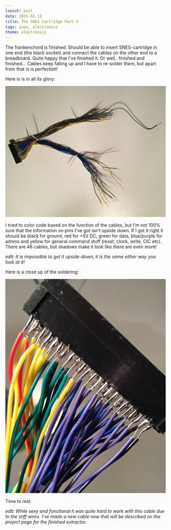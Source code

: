 ```yaml
---
layout: post
date: 2015-02-13
title: The SNES Cartridge Part 3
tags: snes, electronics
theme: electronics
---
```


The frankenchord is finished. Should be able to insert SNES-cartridge in one end (the black socket) and connect the cables on the other end to a breadboard. Quite happy that I've finished it. Or well.. finished and finished... Cables keep falling up and I have to re-solder them, but apart from that is is perfectish!

Here is is in all its glory:

![The cable](images/frankenchord1.jpg)

I tried to color code based on the function of the cables, but I'm not 100% sure that the information on pins I've got isn't upside down. If I got it right it should be black for ground, red for +5V DC, green for data, blue/purple for adress and yellow for general command stuff (reset, clock, write, CIC etc). There are 46 cables, but shadows make it look like there are even more!

*edit: It is impossible to get it upside-down, it is the same either way you look at it!*

Here is a close up of the soldering:

![Closeup of soldering](images/frankenchord2.jpg)

Time to rest.

*edit: While sexy and functional it was quite hard to work with this cable due to the stiff wires. I've made a new cable now that will be described on the project page for the finished extractor.*
